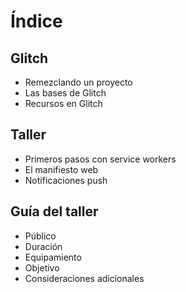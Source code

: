 # Índice

## Glitch

- Remezclando un proyecto
- Las bases de Glitch
- Recursos en Glitch

## Taller

- Primeros pasos con service workers
- El manifiesto web
- Notificaciones push

## Guía del taller

- Público
- Duración
- Equipamiento
- Objetivo
- Consideraciones adicionales
